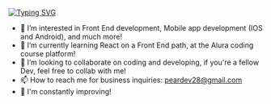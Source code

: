 [![Typing SVG](https://readme-typing-svg.demolab.com/?lines=Sejam+muito+bem+vindos...;Welcome+to+the+profile+of...;Pedro+Arthur+Barrantes&center=true)](https://git.io/typing-svg)
- 👀 I’m interested in Front End development, Mobile app development (IOS and Android), and much more!
- 🌱 I’m currently learning React on a Front End path, at the Alura coding course platform!
- 💞️ I’m looking to collaborate on coding and developing, if you're a fellow Dev, feel free to collab with me!
- 📫 How to reach me for business inquiries: peardev28@gmail.com
- 🧠 I'm constantly improving!
<!---
PedroArthurBarrantesDev/PedroArthurBarrantesDev is a ✨ special ✨ repository because its `README.md` (this file) appears on your GitHub profile.
You can click the Preview link to take a look at your changes.
--->
